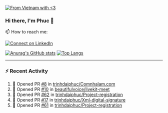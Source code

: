 [![From Vietnam with <3](https://raw.githubusercontent.com/webuild-community/badge/master/svg/love.svg)](https://webuild.community)

### Hi there, I'm Phuc 👋

📫 How to reach me:

[![Connect on LinkedIn](https://img.shields.io/badge/--linkedin?label=LinkedIn&logo=LinkedIn&style=social)](https://www.linkedin.com/in/trinh-dai-phuc/)


[![Anurag's GitHub stats](https://phuc-github-readme-stats.vercel.app/api?username=trinhdaiphuc&count_private=true&show_icons=true&theme=synthwave)](https://github.com/anuraghazra/github-readme-stats)
[![Top Langs](https://phuc-github-readme-stats.vercel.app/api/top-langs/?username=trinhdaiphuc&theme=synthwave&show_icons=true&layout=compact&langs_count=8&hide=html,css,scss,less,handlebars,ejs)](https://github.com/anuraghazra/github-readme-stats)


---

### :zap: Recent Activity

<!--START_SECTION:activity-->
1. 💪 Opened PR [#8](https://github.com/trinhdaiphuc/Comnhalam.com/pull/8) in [trinhdaiphuc/Comnhalam.com](https://github.com/trinhdaiphuc/Comnhalam.com)
2. 💪 Opened PR [#10](https://github.com/beautifulvoice/livekit-meet/pull/10) in [beautifulvoice/livekit-meet](https://github.com/beautifulvoice/livekit-meet)
3. 💪 Opened PR [#62](https://github.com/trinhdaiphuc/Project-registration/pull/62) in [trinhdaiphuc/Project-registration](https://github.com/trinhdaiphuc/Project-registration)
4. 💪 Opened PR [#17](https://github.com/trinhdaiphuc/Xml-digital-signature/pull/17) in [trinhdaiphuc/Xml-digital-signature](https://github.com/trinhdaiphuc/Xml-digital-signature)
5. 💪 Opened PR [#61](https://github.com/trinhdaiphuc/Project-registration/pull/61) in [trinhdaiphuc/Project-registration](https://github.com/trinhdaiphuc/Project-registration)
<!--END_SECTION:activity-->
